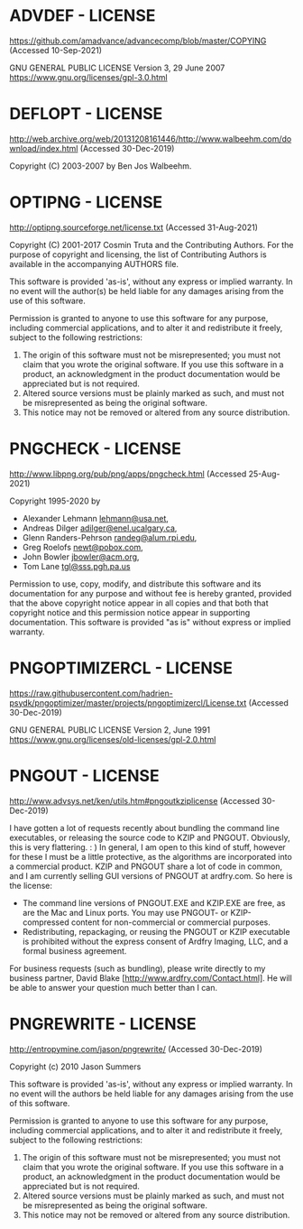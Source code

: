 
# ADVDEF - LICENSE
https://github.com/amadvance/advancecomp/blob/master/COPYING
(Accessed 10-Sep-2021)

GNU GENERAL PUBLIC LICENSE 
Version 3, 29 June 2007
https://www.gnu.org/licenses/gpl-3.0.html



# DEFLOPT - LICENSE
http://web.archive.org/web/20131208161446/http://www.walbeehm.com/download/index.html
(Accessed 30-Dec-2019)

Copyright (C) 2003-2007 by Ben Jos Walbeehm.



# OPTIPNG - LICENSE
http://optipng.sourceforge.net/license.txt
(Accessed 31-Aug-2021)

Copyright (C) 2001-2017 Cosmin Truta and the Contributing Authors.
For the purpose of copyright and licensing, the list of Contributing Authors is available in the accompanying AUTHORS file.

This software is provided 'as-is', without any express or implied warranty.  In no event will the author(s) be held liable for any damages arising from the use of this software.

Permission is granted to anyone to use this software for any purpose, including commercial applications, and to alter it and redistribute it freely, subject to the following restrictions:

1. The origin of this software must not be misrepresented; you must not claim that you wrote the original software.  If you use this software in a product, an acknowledgment in the product documentation would be appreciated but is not required.
2. Altered source versions must be plainly marked as such, and must not be misrepresented as being the original software.
3. This notice may not be removed or altered from any source distribution.



# PNGCHECK - LICENSE
http://www.libpng.org/pub/png/apps/pngcheck.html
(Accessed 25-Aug-2021)

Copyright 1995-2020 by
- Alexander Lehmann <lehmann@usa.net>,
- Andreas Dilger <adilger@enel.ucalgary.ca>,
- Glenn Randers-Pehrson <randeg@alum.rpi.edu>,
- Greg Roelofs <newt@pobox.com>,
- John Bowler <jbowler@acm.org>,
- Tom Lane <tgl@sss.pgh.pa.us>

 Permission to use, copy, modify, and distribute this software and its documentation for any purpose and without fee is hereby granted, provided that the above copyright notice appear in all copies and that both that copyright notice and this permission notice appear in supporting documentation.  This software is provided "as is" without express or implied warranty.



# PNGOPTIMIZERCL - LICENSE
https://raw.githubusercontent.com/hadrien-psydk/pngoptimizer/master/projects/pngoptimizercl/License.txt
(Accessed 30-Dec-2019)

GNU GENERAL PUBLIC LICENSE
Version 2, June 1991
https://www.gnu.org/licenses/old-licenses/gpl-2.0.html



# PNGOUT - LICENSE
http://www.advsys.net/ken/utils.htm#pngoutkziplicense
(Accessed 30-Dec-2019)

I have gotten a lot of requests recently about bundling the command line 
executables, or releasing the source code to KZIP and PNGOUT. Obviously, 
this is very flattering. : ) In general, I am open to this kind of stuff, 
however for these I must be a little protective, as the algorithms are 
incorporated into a commercial product. KZIP and PNGOUT share a lot of code 
in common, and I am currently selling GUI versions of PNGOUT at ardfry.com. 
So here is the license:

- The command line versions of PNGOUT.EXE and KZIP.EXE are free, as are the Mac and Linux ports. You may use PNGOUT- or KZIP-compressed content for non-commercial or commercial purposes.
- Redistributing, repackaging, or reusing the PNGOUT or KZIP executable is 
prohibited without the express consent of Ardfry Imaging, LLC, and a formal 
business agreement.

For business requests (such as bundling), please write directly to my business partner, David Blake [http://www.ardfry.com/Contact.html]. He will be able to answer your question much better than I can.



# PNGREWRITE - LICENSE
http://entropymine.com/jason/pngrewrite/
(Accessed 30-Dec-2019)

Copyright (c) 2010 Jason Summers

This software is provided 'as-is', without any express or implied
warranty. In no event will the authors be held liable for any damages
arising from the use of this software.

Permission is granted to anyone to use this software for any purpose,
including commercial applications, and to alter it and redistribute it
freely, subject to the following restrictions:

1. The origin of this software must not be misrepresented; you must not claim that you wrote the original software. If you use this software in a product, an acknowledgment in the product documentation would be appreciated but is not required.
2. Altered source versions must be plainly marked as such, and must not be misrepresented as being the original software.
3. This notice may not be removed or altered from any source distribution.

